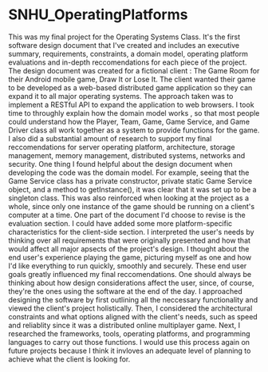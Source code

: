 # SNHU_OperatingPlatforms
This was my final project for the Operating Systems Class. It's the first software design document that I've created and includes an executive summary, requirements, constraints, a domain model, operating platform evaluations and in-depth reccomendations for each piece of the project. The design document was created for a fictional client : The Game Room for their Android mobile game, Draw It or Lose It. The client wanted their game to be developed as a web-based distributed game application so they can expand it to all major operating systems.  The approach taken was to implement a RESTful API to expand the application to web browsers.  I took time to throughly explain how the domain model works , so that most people could understand how the Player, Team, Game, Game Service, and Game Driver class all work together as a system to provide functions for the game. I also did a substantial amount of research to support my final reccomendations for server operating platform, architecture, storage management, memory management, distributed systems, networks and security. One thing I found helpful about the design document when developing the code was the domain model. For example, seeing that the Game Service class has a private constructor, private static Game Service object, and a method to getInstance(), it was clear that it was set up to be a singleton class. This was also reinforced when looking at the project as a whole, since only one instance of the game should be running on a client's computer at a time. One part of the document I'd choose to revise is the evaluation section.  I could have added some more platform-specific characteristics for the client-side section. I interpreted the user's needs by thinking over all requirements that were originally presented and how that would affect all major apsects of the project's design. I thought about the end user's experience playing the game, picturing myself as one and how I'd like everything to run quickly, smoothly and securely. These end user goals greatly influenced my final reccomendations. One should always be thinking about how design considerations affect the user, since, of course, they're the ones using the software at the end of the day. I approached designing the software by first outlining all the neccessary functionality and viewed the client's project holistically. Then, I considered the architectural constraints and what options aligned with the client's needs, such as speed and reliablity since it was a distributed online multiplayer game. Next, I researched the frameworks, tools, operating platforms, and programming languages to carry out those functions. I would use this process again on future projects because I think it invloves an adequate level of planning to achieve what the client is looking for.
